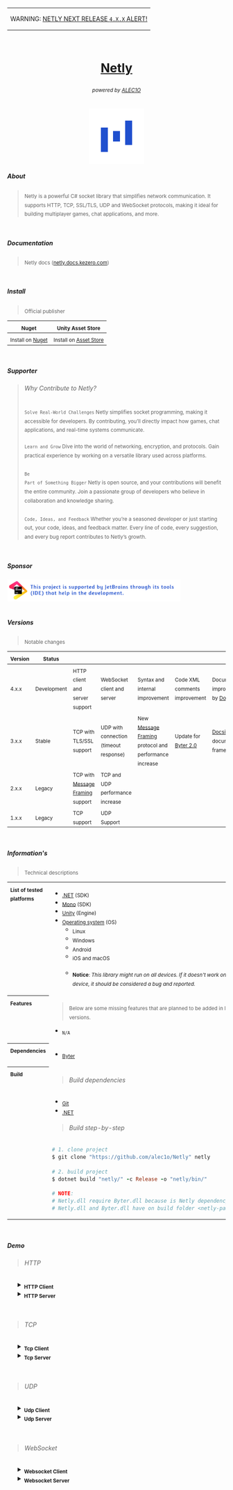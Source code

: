 <table>
  <tr>
    <td>
      <p>WARNING: <a href="https://github.com/alec1o/Netly/discussions/36#discussion-6204441">NETLY NEXT RELEASE <code>4.X.X</code> ALERT!</a></p>
    </td>
  </tr>
</table>

<br>

<h1 align="center"><a href="https://github.com/alec1o/netly">Netly</a></h1>

<h6 align="center"><sub>
powered by <a href="https://github.com/alec1o">ALEC1O</a><sub/>
</h6>

<div align="center">
  <img align="center" src="static/logo/netly-logo-3.png" width="128px" alt="netly logo">
</div>

##### About

> <sub> Netly is a powerful C# socket library that simplifies network communication. It supports HTTP, TCP, SSL/TLS, UDP and WebSocket protocols, making it ideal for building multiplayer games, chat applications, and more.</sub>

<br>

##### Documentation

> <sub>Netly docs ([netly.docs.kezero.com](https://netly.docs.kezero.com))</sub>

<br>

##### Install

> <sub>Official publisher</sub>

| <sub>Nuget</sub>                                                    | <sub>Unity Asset Store</sub>                                                                     |
|---------------------------------------------------------------------|--------------------------------------------------------------------------------------------------|
| <sub>Install on [Nuget](https://www.nuget.org/packages/Netly)</sub> | <sub>Install on [Asset Store ](https://assetstore.unity.com/packages/tools/network/225473)</sub> |

<br>

##### Supporter

> ###### Why Contribute to Netly?
> <sub><code>Solve Real-World Challenges</code> Netly simplifies socket programming, making it accessible for
> developers. By contributing, you’ll directly impact how games, chat applications, and real-time systems
> communicate.</br></sub>  
> <sub><code>Learn and Grow</code> Dive into the world of networking, encryption, and protocols. Gain practical
> experience by working on a versatile library used across platforms.</br></br></sub>
> <sub><code>Be Part of Something Bigger</code> Netly is open source, and your contributions will benefit the entire
> community. Join a passionate group of developers who believe in collaboration and knowledge sharing.</br></br></sub>
> <sub><code>Code, Ideas, and Feedback</code> Whether you’re a seasoned developer or just starting out, your code,
> ideas, and feedback matter. Every line of code, every suggestion, and every bug report contributes to Netly’s
> growth.</sub>

</br>

##### Sponsor

<div>
  <a href="https://www.jetbrains.com/community/opensource/">
    <img alt="JetBrains sponsor notice" src="/static/JetBrains%20sponsor.png" width="400px" />
  </a>
</div>

<br>

##### Versions

> <sub>Notable changes</sub>

| <sub>Version</sub> | <sub>Status</sub>      |                                                                               |                                                   |                                                                                                    |                                                                    |                                                                                       |
|--------------------|------------------------|-------------------------------------------------------------------------------|---------------------------------------------------|----------------------------------------------------------------------------------------------------|--------------------------------------------------------------------|---------------------------------------------------------------------------------------|
| <sub>4.x.x</sub>   | <sub>Development</sub> | <sub>HTTP client and server support</sub>                                     | <sub>WebSocket client and server</sub>            | <sub>Syntax and internal improvement</sub>                                                         | <sub>Code XML comments improvement</sub>                           | <sub>Documentation improvement by [DocFx](https://github.com/dotnet/docfx)</sub>      |
| <sub>3.x.x</sub>   | <sub>Stable</sub>      | <sub>TCP with TLS/SSL support</sub>                                           | <sub>UDP with connection (timeout response)</sub> | <sub>New [Message Framing](https://bit.ly/message-framing) protocol and performance increase</sub> | <sub>Update for [Byter 2.0](https://github.com/alec1o/Byter)</sub> | <sub>[Docsify](https://github.com/docsifyjs/docsify) as documentation framework</sub> |
| <sub>2.x.x</sub>   | <sub>Legacy</sub>      | <sub>TCP with [Message Framing](https://bit.ly/message-framing) support</sub> | <sub>TCP and UDP performance increase</sub>       |                                                                                                    |                                                                    |                                                                                       |
| <sub>1.x.x</sub>   | <sub>Legacy</sub>      | <sub>TCP support</sub>                                                        | <sub>UDP Support</sub>                            |                                                                                                    |                                                                    |                                                                                       |

<br>

<!-- information site -->

##### Information's

> <sub>Technical descriptions</sub>

<table>
    <tr valign="top" align="left">
        <th><sub>List of tested platforms</sub></th>
<td valign="top" align="left">

- <sub>[.NET](https://dotnet.microsoft.com) (SDK)</sub>
- <sub>[Mono](https://mono-project.com) (SDK)</sub>
- <sub>[Unity](https://unity.com) (Engine)</sub>
- <sub>[Operating system](https://en.wikipedia.org/wiki/Operating_system) (OS)</sub>
  - <sub>Linux</sub>
  - <sub>Windows</sub>
  - <sub>Android</sub>
  - <sub>iOS and macOS</sub><br><br>
  - <sub><strong>Notice</strong>: <i>This library might run on all devices. If it doesn't work on any device, it
    should be considered a bug and reported.<i><sub>

</td>
    </tr>
    <tr valign="top" align="left">
        <th><sub>Features</sub></th>
<td valign="top" align="left">

> <sub>Below are some missing features that are planned to be added in later versions.</sub><br>

- <sub>``N/A``</sub>

</td>
    </tr>
    <tr valign="top" align="left">
        <th><sub>Dependencies</sub></th>
<td valign="top" align="left">

- <sub>[Byter](https://github.com/alec1o/Byter)</sub>

</td>
    </tr>
    <tr valign="top" align="left">
        <th><sub>Build</sub></th>
<td valign="top" align="left">

> ###### Build dependencies

- <sub>[Git](http://git-scm.com/)</sub>
- <sub>[.NET](http://dot.net)</sub>

> ###### Build step-by-step

```rb
# 1. clone project
$ git clone "https://github.com/alec1o/Netly" netly 

# 2. build project
$ dotnet build "netly/" -c Release -o "netly/bin/"

# NOTE:
# Netly.dll require Byter.dll because is Netly dependency
# Netly.dll and Byter.dll have on build folder <netly-path>/bin/
```

</td>
    </tr>
</table>





<br>

##### Demo

> ###### HTTP

<ul>

<details>
    <summary><sub><strong>HTTP Client</strong></sub></summary>

```csharp
using System;
using Netly;

var client = new HttpClient();

// error callback
client.OnError((exception) =>
{
    // request exception error. when connection doesn't open, null uri,...
});

// success callback
client.OnSuccess((request) =>
{
    // get status code
    int statusCode = request.StatusCode;
    // get server response as plain-text
    string bodyAsPlainText =  request.Body.PlainText;   
});  

// EXAMPLE:
    // set header
    client.Headers.Add("content-type", "multipart/form-data");
    // set url query
    client.Queries.Add("timeout", "1h");
      
    // create form data
    var body = new RequestBody(Enctype.Multipart);
    // set filename.
    body.Add("name", "Video.mp4");
    // set filebuffer.
    body.Add("file", new byte[]{ 1, 3, 4, 5, 6, 7, 8, 9, 0 });
    
    // set request body.
    client.Body = body;

// Don't block main thread, run on threadpolls.
// Send POST request.
client.Send("POST", new Uri("http://drive.kezero.com/upload?timeout=1h"));
```

</details>

<details>
    <summary><sub><strong>HTTP Server</strong></sub></summary>

```csharp
using System;
using Netly;

var server = new HttpServer();

server.OnOpen(() =>
{
    //  server started.
});

server.OnClose(() =>
{
    // server closed.
});

server.OnError((exception) =>
{
    // error on open server connection.
});

server.MapAll("/foo", (request, response) =>
{
    // receives request from all http methods.
    
    // EXAMPLE:
        // Send response for client.
        response.Send(200, $"Hello World. this http method is [{request.Method}]");
});

server.MapGet("/", (request, response) =>
{
    // received GET request at "/" path.
});

server.MapPost("/login", (request, response) =>
{
    // received POST request at "/login" path.

    // EXAMPLE:
        // request body on plain text.
        string text = request.Body.PlainText;  
        // get email from http form.
        string email = request.Body.Form.GetString("email");
        // get password from http from.
        string password = request.Body.Form.GetString("password");
        // get uploaded file from http form. (<form method="post" enctype="multipart/form-data">).
        byte[] picture = request.Body.Form.GetBytes("upload");  
});

server.Open(new Uri("http://localhost:8080"));
```

</details>

</ul>
<br>

> ###### TCP

<ul>

<details>
    <summary><sub><strong>Tcp Client</strong></sub></summary>

```csharp
  using Netly;
  using Netly.Core;
  
  var client = new TcpClient(framing: true);
  
  // Enable SSL/TLS (onValidate delegate is optional)
  client.UseEncryption(enableEncryption: true, onValidate: null);
  
  client.OnOpen(() => 
  {
      // client connected
  });
  
  client.OnClose(() =>
  {
      // client disconnected
  });
  
  client.OnError((Exception exception) =>
  {
      // connection close because: 1.Error on connecting, 2.Invalid framing data
  });
  
  client.OnData((byte[] data) =>
  {
      // raw data received
  });
  
  client.OnEvent((string name, byte[] data) =>
  {
      // event received (event use netly protocol) 
  });
  
  client.OnModify((Socket socket) =>
  {
      // you can modify socket, called before open connection
  });
  
  client.Open(new Host("127.0.0.1", 8080));
```

</details>

<details>
    <summary><sub><strong>Tcp Server</strong></sub></summary>

```csharp
using Netly;
using Netly.Core;

var server = new TcpServer(framing: true);

// Enable SSL/TLS
byte[] pfxCert = <DO_SOMETHING>;
string pfxPass = <DO_SOMETHING>;

server.UseEncryption(pfxCert, pfxPass, SslProtocols.Tls13); // TLS v1.3

server.OnOpen(() => 
{
    // server start listen
});

server.OnClose(() =>
{
    // server stop listen
});

server.OnError((Exception exception) =>
{
    // error on start listen (connecting)
});

server.OnData((TcpClient client, byte[] data) =>
{
    // a client receive raw data
});

server.OnEvent((TcpClient client, string name, byte[] data) =>
{
    // a client receive event (event use netly protocol)
});

server.OnEnter((TcpClient client) =>
{
    // a client connected on server
    
    client.OnClose(() =>
    {
        // alternative of: TcpServer.OnClose
    });
    
    client.OnData(() =>
    {
        // alternative of: TcpServer.OnData
    });
    
    client.OnEvent(() =>
    {
        // alternative of: TcpServer.OnEvent
    });
});

server.OnExit((TcpClient client) =>
{
    // a client disconnected from server
});

server.OnModify((Socket socket) =>
{
    // you can modify socket, called before listen and bind a port 
});

server.Open(new Host("127.0.0.1", 8080));
```

</details>

</ul>
<br>

> ###### UDP

<ul>

<details>
    <summary><sub><strong>Udp Client</strong></sub></summary>

```csharp
  using Netly;
  using Netly.Core;
  
  var client = new UdpClient(useConnection: true, timeout: 10000 /* 10s */);
        
  client.OnOpen(() => 
  {
      // client connected
  });
  
  client.OnClose(() =>
  {
      // client disconnected
  });
  
  client.OnError((Exception exception) =>
  {
      // connection close because: 1.Error on connecting, 2.Invalid framing data
  });
  
  client.OnData((byte[] data) =>
  {
      // raw data received
  });
  
  client.OnEvent((string name, byte[] data) =>
  {
      // event received (event use netly protocol) 
  });
  
  client.OnModify((Socket socket) =>
  {
      // you can modify socket, called before open connection
  });
  
  client.Open(new Host("127.0.0.1", 8080));
```

</details>

<details>
    <summary><sub><strong>Udp Server</strong></sub></summary>

```csharp
using Netly;
using Netly.Core;

var server = new UdpServer(useConnection: true, timeout: 15000 /* 15s */);

server.OnOpen(() => 
{
    // server start listen
});

server.OnClose(() =>
{
    // server stop listen
});

server.OnError((Exception exception) =>
{
    // error on start listen (connecting)
});

server.OnData((UdpClient client, byte[] data) =>
{
    // a client receive raw data
});

server.OnEvent((UdpClient client, string name, byte[] data) =>
{
    // a client receive event (event use netly protocol)
});

server.OnEnter((UdpClient client) =>
{
    // a client connected on server
    
    client.OnClose(() =>
    {
        // alternative of: TcpServer.OnClose
    });
    
    client.OnData(() =>
    {
        // alternative of: TcpServer.OnData
    });
    
    client.OnEvent(() =>
    {
        // alternative of: TcpServer.OnEvent
    });
});

server.OnExit((UdpClient client) =>
{
    // a client disconnected from server
});

server.OnModify((Socket socket) =>
{
    // you can modify socket, called before listen and bind a port 
});

server.Open(new Host("127.0.0.1", 8080));
```

</details>

</ul>
<br>

> ###### WebSocket

<ul>

<details>
    <summary><sub><strong>Websocket Client</strong></sub></summary>

```csharp
using System;
using Netly;
using Netly.Core;

var client = new WebsocketClient();

client.OnOpen(() =>
{
    // websocket client connected.
});

client.OnClose(() =>
{
    // websocket client disconnected.
});

client.OnError((exception) =>
{
    // error on connect to server.
});

client.OnData((bytes, bufferType) =>
{
    // websocket client received some data.
    // EXAMPLE:
        // send text data to server.
        client.ToData("hello world!");
        // send bynary data to server.
        client.ToData(new byte[]{ 1, 2, 3 });
});

client.OnEvent((name, bytes, bufferType) =>
{
    // websocket receives Netly event (Only Netly)
        // EXAMPLE:
        if (name == "client quit")
        {
            // send event to server
            client.ToEvent("goodbye", "Some data here");
            // close connection.
            client.Close();
        }
});

client.OnModify((ws) =>
{
    // modify socket
});

// open connection.
client.Open(new Uri("ws://localhost:3000/"));
```

</details>

<details>
    <summary><sub><strong>Websocket Server</strong></sub></summary>

```csharp
using System;
using Netly;

var server = new HttpServer();

server.OnOpen(() =>
{
    //  server started.
});

server.OnClose(() =>
{
    // server closed.
});

server.OnError((exception) =>
{
    // error on open server connection.
});

// create websocket echo server.
server.MapWebsocket("/echo", (request, client) =>
{
    client.OnData((bytes, bufferType) =>
    { 
        // echo data.
        client.ToData(bytes, bufferType);
    });

    client.OnEvent((name, bytes, bufferType) =>
    { 
        // echo event.
        client.ToEvent(name, bytes, bufferType);
    });
});

// websocket server run on "/chat" route.
server.MapWebsocket("/chat", (request, client) =>
{    
    // websocket client connected.
    
    // EXAMPLE:
        // send data to client.
        client.ToData("some data");
        // send event to client.
        client.ToEvent("hello_client", "some data");

    // receive data
    client.OnData((bytes, bufferType) =>
    {
        // websocket connected receive some data.
    });

    client.OnClose(() =>
    {
        // websocket client disconnected.
    });

    // receive event.
    client.OnEvent((name, bytes, bufferType) =>
    {
        // websocket connected receive some event.
    });
});

server.Open(new Uri("http://localhost:8080"));
```

</details>

</ul>
<br>
